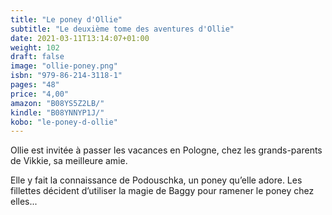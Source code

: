 ```yaml
---
title: "Le poney d'Ollie"
subtitle: "Le deuxième tome des aventures d'Ollie"
date: 2021-03-11T13:14:07+01:00
weight: 102
draft: false
image: "ollie-poney.png"
isbn: "979-86-214-3118-1"
pages: "48"
price: "4,00"
amazon: "B08YS5Z2LB/"
kindle: "B08YNNYP1J/"
kobo: "le-poney-d-ollie"
---
```


Ollie est invitée à passer les vacances en Pologne, chez les grands-parents de Vikkie, sa meilleure amie.

Elle y fait la connaissance de Podouschka, un poney qu’elle adore. Les fillettes décident d’utiliser la magie de Baggy pour ramener le poney chez elles...
